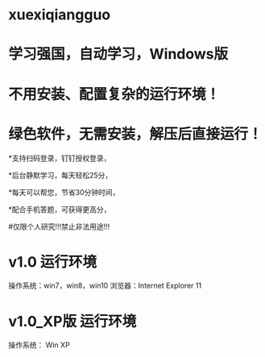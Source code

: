 # xuexiqiangguo
# 学习强国，自动学习，Windows版
# 不用安装、配置复杂的运行环境！
# 绿色软件，无需安装，解压后直接运行！

*支持扫码登录，钉钉授权登录，

*后台静默学习，每天轻松25分，

*每天可以帮您，节省30分钟时间，

*配合手机答题，可获得更高分，

#仅限个人研究!!!禁止非法用途!!!

# v1.0 运行环境
操作系统：win7，win8，win10
浏览器：Internet Explorer 11

# v1.0_XP版 运行环境
操作系统： Win XP
